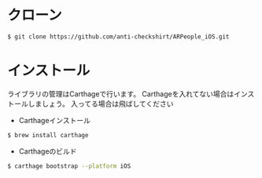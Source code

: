 # クローン

```bash
$ git clone https://github.com/anti-checkshirt/ARPeople_iOS.git
```

# インストール

ライブラリの管理はCarthageで行います。
Carthageを入れてない場合はインストールしましょう。
入ってる場合は飛ばしてください

- Carthageインストール

```bash
$ brew install carthage
```

- Carthageのビルド

```bash
$ carthage bootstrap --platform iOS
```
